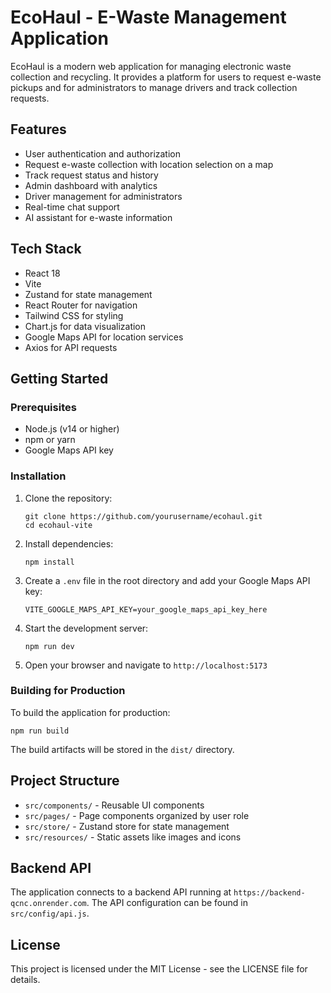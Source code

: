 # EcoHaul - E-Waste Management Application

EcoHaul is a modern web application for managing electronic waste collection and recycling. It provides a platform for users to request e-waste pickups and for administrators to manage drivers and track collection requests.

## Features

- User authentication and authorization
- Request e-waste collection with location selection on a map
- Track request status and history
- Admin dashboard with analytics
- Driver management for administrators
- Real-time chat support
- AI assistant for e-waste information

## Tech Stack

- React 18
- Vite
- Zustand for state management
- React Router for navigation
- Tailwind CSS for styling
- Chart.js for data visualization
- Google Maps API for location services
- Axios for API requests

## Getting Started

### Prerequisites

- Node.js (v14 or higher)
- npm or yarn
- Google Maps API key

### Installation

1. Clone the repository:
   ```
   git clone https://github.com/yourusername/ecohaul.git
   cd ecohaul-vite
   ```

2. Install dependencies:
   ```
   npm install
   ```

3. Create a `.env` file in the root directory and add your Google Maps API key:
   ```
   VITE_GOOGLE_MAPS_API_KEY=your_google_maps_api_key_here
   ```

4. Start the development server:
   ```
   npm run dev
   ```

5. Open your browser and navigate to `http://localhost:5173`

### Building for Production

To build the application for production:

```
npm run build
```

The build artifacts will be stored in the `dist/` directory.

## Project Structure

- `src/components/` - Reusable UI components
- `src/pages/` - Page components organized by user role
- `src/store/` - Zustand store for state management
- `src/resources/` - Static assets like images and icons

## Backend API

The application connects to a backend API running at `https://backend-qcnc.onrender.com`. The API configuration can be found in `src/config/api.js`.

## License

This project is licensed under the MIT License - see the LICENSE file for details.
